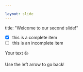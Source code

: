 ```yaml
---

layout: slide
---
```

title: "Welcome to our second slide!"
- [x] this is a complete item
- [ ] this is an incomplete item

Your text :+1:

Use the left arrow to go back!
